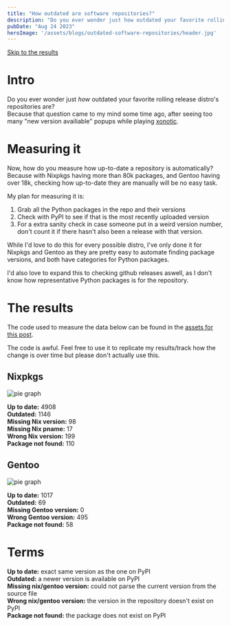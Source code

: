 ```yaml
---
title: "How outdated are software repositories?"
description: "Do you ever wonder just how outdated your favorite rolling release distro’s repositories are?"
pubDate: "Aug 24 2023"
heroImage: '/assets/blogs/outdated-software-repositories/header.jpg'
---
```


<a href="#the-results">Skip to the results</a>

# Intro
Do you ever wonder just *how* outdated your favorite rolling release distro's repositories are?  
Because that question came to my mind some time ago, after seeing too many "new version availiable" popups while playing [xonotic](https://xonotic.org).

# Measuring it
Now, how do you measure how up-to-date a repository is automatically? Because with Nixpkgs having more than 80k packages, and Gentoo having over 18k, checking how up-to-date they are manually will be no easy task.

My plan for measuring it is:
1. Grab all the Python packages in the repo and their versions
2. Check with PyPI to see if that is the most recently uploaded version
3. For a extra sanity check in case someone put in a weird version number, don't count it if there hasn't also been a release with that version.

While I'd love to do this for every possible distro, I've only done it for Nixpkgs and Gentoo as they are pretty easy to automate finding package versions, and both have categories for Python packages.

I'd also love to expand this to checking github releases aswell, as I don't know how representative Python packages is for the repository.

# The results
The code used to measure the data below can be found in the [assets for this post](https://github.com/TAG-Epic/blog/tree/master/public/assets/blogs/outdated-software-repositories/code).

The code is awful. Feel free to use it to replicate my results/track how the change is over time but please don't actually use this.

## Nixpkgs
![pie graph](/assets/blogs/outdated-software-repositories/charts/nixpkgs.svg)

**Up to date:** 4908  
**Outdated:** 1146  
**Missing Nix version:** 98  
**Missing Nix pname:** 17  
**Wrong Nix version:** 199  
**Package not found:** 110  

## Gentoo
![pie graph](/assets/blogs/outdated-software-repositories/charts/gentoo.svg)

**Up to date:** 1017  
**Outdated:** 69  
**Missing Gentoo version:** 0  
**Wrong Gentoo version:** 495  
**Package not found:** 58  

# Terms
**Up to date:** exact same version as the one on PyPI  
**Outdated:** a newer version is available on PyPI  
**Missing nix/gentoo version:** could not parse the current version from the source file  
**Wrong nix/gentoo version:** the version in the repository doesn't exist on PyPI  
**Package not found:** the package does not exist on PyPI  
